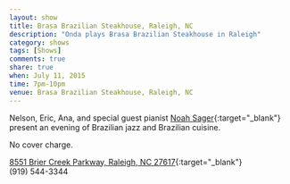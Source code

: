 ```yaml
---
layout: show
title: Brasa Brazilian Steakhouse, Raleigh, NC
description: "Onda plays Brasa Brazilian Steakhouse in Raleigh"
category: shows
tags: [Shows]
comments: true
share: true
when: July 11, 2015
time: 7pm-10pm
venue: Brasa Brazilian Steakhouse, Raleigh, NC
---
```


Nelson, Eric, Ana, and special guest pianist [Noah Sager](http://noahsagermusic.com/){:target="_blank"} present an evening of Brazilian jazz and Brazilian cuisine.

No cover charge.

[8551 Brier Creek Parkway, Raleigh, NC 27617](https://www.google.com/maps/place/Brasa/@35.905407,-78.7836,17z/data=!3m1!4b1!4m2!3m1!1s0x89acf08365a129d9:0x909e642908143d0c){:target="_blank"}
<br/>
(919) 544-3344
